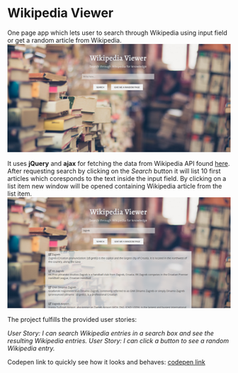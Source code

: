 # Wikipedia Viewer

One page app which lets user to search through Wikipedia using input field or get a random article from Wikipedia.
![Screenshot1](https://raw.githubusercontent.com/matijagalina/WikipediaViewer-FCC/master/img/screenshot1.PNG)

It uses **jQuery** and **ajax** for fetching the data from Wikipedia API found [here](https://www.mediawiki.org/wiki/API:Main_page).
After requesting search by clicking on the *Search* button it will list 10 first articles which coresponds to the text inside the input field.
By clicking on a list item new window will be opened containing Wikipedia article from the list item.
![Screenshot2](https://raw.githubusercontent.com/matijagalina/WikipediaViewer-FCC/master/img/screenshot2.PNG)

The project fulfills the provided user stories:

*User Story: I can search Wikipedia entries in a search box and see the resulting Wikipedia entries.*
*User Story: I can click a button to see a random Wikipedia entry.*

Codepen link to quickly see how it looks and behaves: [codepen link](https://codepen.io/matijagalina/pen/xYrMGr)
